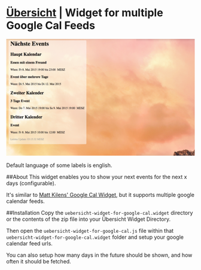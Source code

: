 # [Übersicht](http://tracesof.net/uebersicht/) | Widget for multiple Google Cal Feeds

![Screenshot](/screenshot.png?raw=true)

Default language of some labels is english.

##About
This widget enables you to show your next events for the next x days (configurable).

It's similar to [Matt Kilens' Google Cal Widget](https://github.com/mattk410/gcal-widget/), but it supports multiple google calendar feeds.


##Installation
Copy the `uebersicht-widget-for-google-cal.widget` directory or the contents of the zip file into your Übersicht Widget Directory.

Then open the `uebersicht-widget-for-google-cal.js` file within that `uebersicht-widget-for-google-cal.widget` folder and setup your google calendar feed urls.

You can also setup how many days in the future should be shown, and how often it should be fetched.
